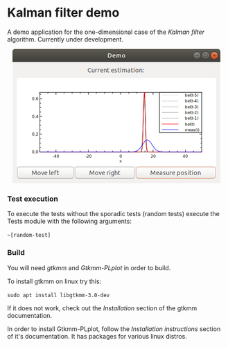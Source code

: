 # Kalman filter demo

A demo application for the one-dimensional case of the _Kalman filter_ algorithm. Currently under development.

<p align="center"><img src="screenshot.png" alt="Plot with a measurement and the current estimation" /></p>

### Test execution

To execute the tests without the sporadic tests (random tests) execute the Tests module with the following arguments:

`~[random-test]`

### Build

You will need _gtkmm_ and _Gtkmm-PLplot_ in order to build.

To install gtkmm on linux try this:

`sudo apt install libgtkmm-3.0-dev`

If it does not work, check out the _Installation_ section of the gtkmm documentation.

In order to install Gtkmm-PLplot, follow the _Installation instructions_ section of it's documentation. It has packages for various linux distros.

